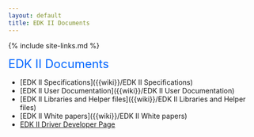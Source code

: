 ```yaml
---
layout: default
title: EDK II Documents
---
```

{% include site-links.md %}

<MTMarkdownOptions output='html4'>
<font color="#0066FF" size="5">
EDK II Documents
</font>
</MTMarkdownOptions>

* [EDK II Specifications]({{wiki}}/EDK II Specifications) <BR>
* [EDK II User Documentation]({{wiki}}/EDK II User Documentation)<BR>
* [EDK II Libraries and Helper files]({{wiki}}/EDK II Libraries and Helper files)<BR>
* [EDK II White papers]({{wiki}}/EDK II White papers)<BR>
* [EDK II Driver Developer Page]({{wiki}}/Driver-Developer)<BR>

